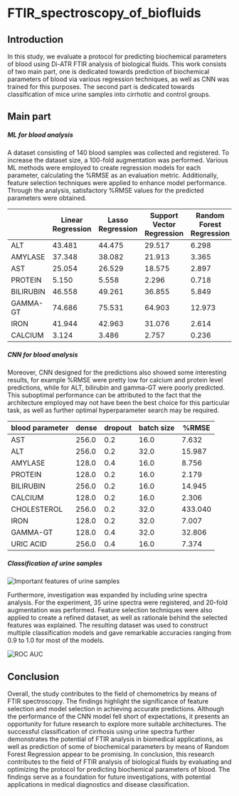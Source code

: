 # FTIR_spectroscopy_of_biofluids

Introduction
---------
In this study, we evaluate a protocol for predicting biochemical parameters of blood using Di-ATR FTIR analysis of biological fluids. 
This work consists of two main part, one is dedicated towards prediction of biochemical parameters of blood via various regression techniques, as well as CNN was trained for this purposes. The second part is dedicated towards classification of mice urine samples into cirrhotic and control groups.

Main part
---------
##### ML for blood analysis


A dataset consisting of 140 blood samples was collected and registered. To increase the dataset size, a 100-fold augmentation was performed. Various ML methods were employed to create regression models for each parameter, calculating the %RMSE as an evaluation metric. Additionally, feature selection techniques were applied to enhance model performance. Through the analysis, satisfactory %RMSE values for the predicted parameters were obtained.  


|            | Linear Regression | Lasso Regression | Support Vector Regression | Random Forest Regression | Gradient Boosting Regression |
|------------|-------------------|-----------------|---------------------------|--------------------------|-----------------------------|
| ALT        | 43.481            | 44.475          | 29.517                    | 6.298                    | 22.735                      |
| AMYLASE    | 37.348            | 38.082          | 21.913                    | 3.365                    | 15.441                      |
| AST        | 25.054            | 26.529          | 18.575                    | 2.897                    | 14.578                      |
| PROTEIN    | 5.150             | 5.558           | 2.296                     | 0.718                    | 2.391                       |
| BILIRUBIN  | 46.558            | 49.261          | 36.855                    | 5.849                    | 23.818                      |
| GAMMA-GT   | 74.686            | 75.531          | 64.903                    | 12.973                   | 35.963                      |
| IRON       | 41.944            | 42.963          | 31.076                    | 2.614                    | 19.833                      |
| CALCIUM    | 3.124             | 3.486           | 2.757                     | 0.236                    | 1.427                       |


##### CNN for blood analysis

Moreover, CNN designed for the predictions also showed some interesting results, for example %RMSE were pretty low for calcium and protein level predictions, while for ALT, bilirubin and gamma-GT were poorly predicted. This suboptimal performance can be attributed to the fact that the architecture employed may not have been the best choice for this particular task, as well as further optimal hyperparameter search may be required.

| blood parameter | dense | dropout | batch size | %RMSE   |
|-----------------|-------|---------|------------|---------|
| AST             | 256.0 | 0.2     | 16.0       | 7.632   |
| ALT             | 256.0 | 0.2     | 32.0       | 15.987  |
| AMYLASE         | 128.0 | 0.4     | 16.0       | 8.756   |
| PROTEIN         | 128.0 | 0.2     | 16.0       | 2.179   |
| BILIRUBIN       | 256.0 | 0.2     | 16.0       | 14.945  |
| CALCIUM         | 128.0 | 0.2     | 16.0       | 2.306   |
| CHOLESTEROL     | 256.0 | 0.2     | 32.0       | 433.040 |
| IRON            | 128.0 | 0.2     | 32.0       | 7.007   |
| GAMMA-GT        | 128.0 | 0.4     | 32.0       | 32.806  |
| URIC ACID       | 256.0 | 0.4     | 16.0       | 7.374   |


##### Classification of urine samples

![Important features of urine samples](https://github.com/OlgaChechekina/FTIR_spectroscopy_of_biofluids/assets/60808830/38860a2b-70ec-475c-a7e5-ecd5eacead52)

Furthermore, investigation was expanded by including urine spectra analysis. For the experiment, 35 urine spectra were registered, and 20-fold augmentation was performed. Feature selection techniques were also applied to create a refined dataset, as well as rationale behind the selected features was explained. The resulting dataset was used to construct multiple classification models and gave remarkable accuracies ranging from 0.9 to 1.0 for most of the models.

![ROC AUC](https://github.com/OlgaChechekina/FTIR_spectroscopy_of_biofluids/assets/60808830/854128f7-f5d0-41d8-9889-04b23ce2c9ea)



Conclusion
---------
Overall, the study contributes to the field of chemometrics by means of FTIR spectroscopy. The findings highlight the significance of feature selection and model selection in achieving accurate predictions. Although the performance of the CNN model fell short of expectations, it presents an opportunity for future research to explore more suitable architectures. The successful classification of cirrhosis using urine spectra further demonstrates the potential of FTIR analysis in biomedical applications, as well as prediction of some of biochemical parameters by means of Random Forest Regression appear to be promising.
In conclusion, this research contributes to the field of FTIR analysis of biological fluids by evaluating and optimizing the protocol for predicting biochemical parameters of blood. The findings serve as a foundation for future investigations, with potential applications in medical diagnostics and disease classification.
